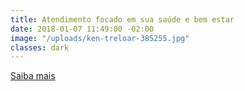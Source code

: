 ```yaml
---
title: Atendimento focado em sua saúde e bem estar
date: 2018-01-07 11:49:00 -02:00
image: "/uploads/ken-treloar-385255.jpg"
classes: dark
---
```


[Saiba mais](#)
